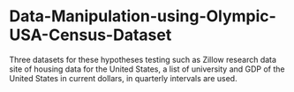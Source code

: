 # Data-Manipulation-using-Olympic-USA-Census-Dataset
Three datasets for these hypotheses testing such as Zillow research data site of housing data for the United States, a list of university and GDP of the United States in current dollars, in quarterly intervals are used.
